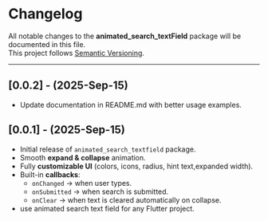 # Changelog

All notable changes to the **animated_search_textField** package will be documented in this file.  
This project follows [Semantic Versioning](https://semver.org/).

---
## [0.0.2] - (2025-Sep-15)
- Update documentation in README.md with better usage examples.

## [0.0.1] - (2025-Sep-15)

- Initial release of `animated_search_textfield` package.
- Smooth **expand & collapse** animation.
- Fully **customizable UI** (colors, icons, radius, hint text,expanded width).
- Built-in **callbacks**:
    - `onChanged` → when user types.
    - `onSubmitted` → when search is submitted.
    - `onClear` → when text is cleared automatically on collapse.
- use animated search text field for any Flutter project.
